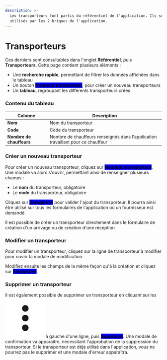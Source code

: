 ```yaml
---
description: >-
  Les transporteurs font partis du référentiel de l'application. Ils sont
  utilisés par les 2 briques de l'application.
---
```


# Transporteurs

Ces derniers sont consultables dans l'onglet **Référentiel**, puis **Transporteurs**. Cette page contient plusieurs éléments :&#x20;

* Une **recherche rapide**, permettant de filtrer les données affichées dans le tableau
* Un bouton <mark style="background-color:blue;">**Nouveau transporteur**</mark>, pour créer un nouveau transporteurs
* Un **tableau**, regroupant les différents transporteurs créés

### Contenu du tableau

| Colonne                  | Description                                                                      |
| ------------------------ | -------------------------------------------------------------------------------- |
| **Nom**                  | Nom du transporteur                                                              |
| **Code**                 | Code du transporteur                                                             |
| **Nombre de chauffeurs** | Nombre de chauffeurs renseignés dans l'application travaillant pour ce chauffeur |

### Créer un nouveau transporteur&#x20;

Pour créer un nouveau transporteur, cliquez sur <mark style="background-color:blue;">**Nouveau transporteur**</mark>. Une modale va alors s'ouvrir, permettant ainsi de renseigner plusieurs champs :&#x20;

* Le **nom** du transporteur, obligatoire
* Le **code** du transporteur, obligatoire

Cliquez sur <mark style="background-color:blue;">**Enregistrer**</mark> pour valider l'ajout du transporteur. Il pourra ainsi être utilisé sur tous les formulaires de l'application où un fournisseur est demandé.

Il est possible de créer un transporteur directement dans le formulaire de création d'un arrivage ou de création d'une réception

### Modifier un transporteur

Pour modifier un transporteur, cliquez sur la ligne de transporteur à modifier pour ouvrir la modale de modification.

Modifiez ensuite les champs de la même façon qu'à la création et cliquez sur <mark style="background-color:blue;">**Enregistrer**</mark>.&#x20;

### Supprimer un transporteur

Il est également possible de supprimer un transporteur en cliquant sur les<img src="../.gitbook/assets/3points" alt="" data-size="line">à gauche d'une ligne, puis <mark style="background-color:blue;">**Supprimer**</mark>. Une modale de confirmation va apparaitre, nécessitant l'approbation de la suppression du transporteur. Si le transporteur est déjà utilisé dans l'application, vous ne pourrez pas le supprimer et une modale d'erreur apparaîtra.&#x20;
